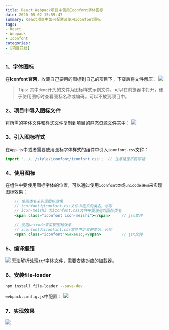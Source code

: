 ```yaml
---
title: React+Webpack项目中使用Iconfont字体图标
date: 2020-05-02 15:59:47
summary: React项目中如何配置及使用iconfont图标
tags:
- React
- Webpack
- Iconfont
categories:
- [项目开发]
---
```


### 1、字体图标
在**Iconfont官网**，收藏自己要用的图标到自己的项目下，下载后将文件解压：
![](https://s1.ax1x.com/2022/08/14/vUC4v6.png)
> Tips: 其中`demo`开头的文件为图标样式示例文件，可以在浏览器中打开，便于使用图标时查看图标名称或编码。可以不放到项目中。

### 2、项目中导入图标文件
将所需的字体文件和样式文件复制到项目的静态资源文件夹中：
![](https://s1.ax1x.com/2022/08/14/vUCWCR.png)

### 3、引入图标样式
在`App.js`中或者需要使用图标字体样式的组件中引入`iconfont.css`文件：
``` jsx
import '../../style/iconfont/iconfont.css';  // 注意路径不要写错
```

### 4、使用图标
在组件中要使用图标字体的位置，可以通过使用`iconfont类`或`unicode编码`来实现图标效果：  
```jsx
    // 使用类名来实现图标效果
    // iconfont为iconfont.css文件中定义的类名，必写
    // icon-meishi 为iconfont.css文件中要使用的图标类名
    <span class="iconfont icon-meishi"></span>     // jsx文件
    
    // 使用unicode来实现图标效果
    // iconfont为iconfont.css文件中定义的类名，必写
    <span class="iconfont">&#xe61c;</span>         // jsx文件    
```
### 5、编译报错
![](https://s1.ax1x.com/2022/08/14/vUCf81.png)
无法解析处理`ttf`字体文件，需要安装对应的加载器。

### 6、安装file-loader
``` bash
npm install file-loader --save-dev
```

`webpack.config.js`中配置：
![](https://s1.ax1x.com/2022/08/14/vUChgx.png)


### 7、实现效果
![](https://s1.ax1x.com/2022/08/14/vUC259.png)